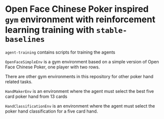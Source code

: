 # Open Face Chinese Poker inspired `gym` environment with reinforcement learning training with `stable-baselines`

`agent-training` contains scripts for training the agents

`OpenFaceSimpleEnv` is a gym environment based on a simple version of Open Face Chinese Poker, one player with two rows.

There are other gym environments in this repository for other poker hand related tasks.

`HandMakerEnv` is an environment where the agent must select the best five card poker hand from 13 cards

`HandClassificationEnv` is an environment where the agent must select the poker hand classification for a five card hand.



